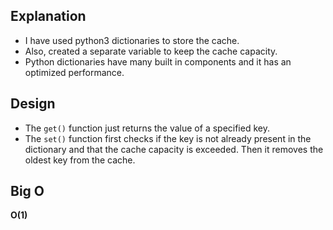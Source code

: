 ## Explanation

- I have used python3 dictionaries to store the cache.
- Also, created a separate variable to keep the cache capacity.
- Python dictionaries have many built in components and it has an optimized performance.


## Design

- The `get()` function just returns the value of a specified key.
- The `set()` function first checks if the key is not already present in the dictionary and that the cache capacity is exceeded. Then it removes the oldest key from the cache.

## Big O

**O(1)**